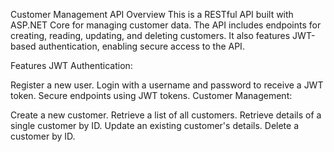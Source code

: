 Customer Management API
Overview
This is a RESTful API built with ASP.NET Core for managing customer data. The API includes endpoints for creating, reading, updating, and deleting customers. It also features JWT-based authentication, enabling secure access to the API.

Features
JWT Authentication:

Register a new user.
Login with a username and password to receive a JWT token.
Secure endpoints using JWT tokens.
Customer Management:

Create a new customer.
Retrieve a list of all customers.
Retrieve details of a single customer by ID.
Update an existing customer's details.
Delete a customer by ID.
